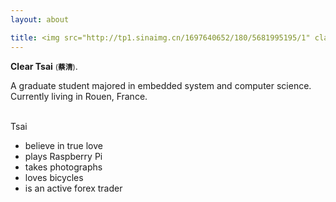 ```yaml
---
layout: about

title: <img src="http://tp1.sinaimg.cn/1697640652/180/5681995195/1" class="avatar" />about
---
```


**Clear Tsai** <small>(**蔡清**)</small>. <br />

A graduate student majored in embedded system and computer science. Currently living in Rouen, France.

<br />
Tsai

* believe in true love
* plays Raspberry Pi
* takes photographs
* loves bicycles
* is an active forex trader

<br />

